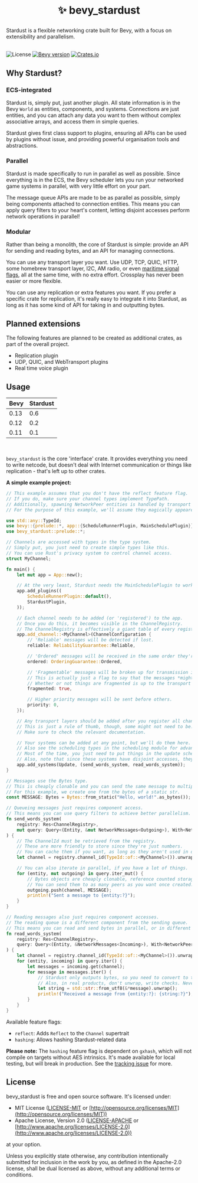 <h1><p align="center">✨ bevy_stardust</p></h1>
Stardust is a flexible networking crate built for Bevy, with a focus on extensibility and parallelism.
<br></br>

![License](https://img.shields.io/badge/license-MIT_or_Apache_2.0-green)
[![Bevy version](https://img.shields.io/badge/bevy-0.13-blue?color=blue)](https://bevyengine.org/)
[![Crates.io](https://img.shields.io/crates/v/bevy_stardust)](https://crates.io/crates/bevy_stardust)

## Why Stardust?
### ECS-integrated
Stardust is, simply put, just another plugin. All state information is in the Bevy `World` as entities, components, and systems. Connections are just entities, and you can attach any data you want to them without complex associative arrays, and access them in simple queries.

Stardust gives first class support to plugins, ensuring all APIs can be used by plugins without issue, and providing powerful organisation tools and abstractions.

### Parallel
Stardust is made specifically to run in parallel as well as possible. Since everything is in the ECS, the Bevy scheduler lets you run your networked game systems in parallel, with very little effort on your part.

The message queue APIs are made to be as parallel as possible, simply being components attached to connection entities. This means you can apply query filters to your heart's content, letting disjoint accesses perform network operations in parallel!

### Modular
Rather than being a monolith, the core of Stardust is simple: provide an API for sending and reading bytes, and an API for managing connections.

You can use any transport layer you want. Use UDP, TCP, QUIC, HTTP, some homebrew transport layer, I2C, AM radio, or even [maritime signal flags](https://en.wikipedia.org/wiki/International_maritime_signal_flags), all at the same time, with no extra effort. Crossplay has never been easier or more flexible.

You can use any replication or extra features you want. If you prefer a specific crate for replication, it's really easy to integrate it into Stardust, as long as it has some kind of API for taking in and outputting bytes.

## Planned extensions
The following features are planned to be created as additional crates, as part of the overall project.

- Replication plugin
- UDP, QUIC, and WebTransport plugins
- Real time voice plugin

## Usage
| Bevy | Stardust |
| ---- | -------- |
| 0.13 | 0.6      |
| 0.12 | 0.2      |
| 0.11 | 0.1      |

<br>

`bevy_stardust` is the core 'interface' crate. It provides everything you need to write netcode, but doesn't deal with Internet communication or things like replication - that's left up to other crates.


**A simple example project:**
```rust
// This example assumes that you don't have the reflect feature flag.
// If you do, make sure your channel types implement TypePath.
// Additionally, spawning NetworkPeer entities is handled by transport layer plugins.
// For the purpose of this example, we'll assume they magically appeared somehow.

use std::any::TypeId;
use bevy::{prelude::*, app::{ScheduleRunnerPlugin, MainSchedulePlugin}};
use bevy_stardust::prelude::*;

// Channels are accessed with types in the type system.
// Simply put, you just need to create simple types like this.
// You can use Rust's privacy system to control channel access.
struct MyChannel;

fn main() {
    let mut app = App::new();

    // At the very least, Stardust needs the MainSchedulePlugin to work.
    app.add_plugins((
        ScheduleRunnerPlugin::default(),
        StardustPlugin,
    ));

    // Each channel needs to be added (or 'registered') to the app.
    // Once you do this, it becomes visible in the ChannelRegistry.
    // The ChannelRegistry is effectively a giant table of every registered channel.
    app.add_channel::<MyChannel>(ChannelConfiguration {
        // 'Reliable' messages will be detected if lost.
        reliable: ReliabilityGuarantee::Reliable,

        // 'Ordered' messages will be received in the same order they're sent.
        ordered: OrderingGuarantee::Ordered,

        // 'Fragmentable' messages will be broken up for transmission if need be.
        // This is actually just a flag to say that the messages *might* need to be fragmented.
        // Whether or not things are fragmented is up to the transport layer.
        fragmented: true,

        // Higher priority messages will be sent before others.
        priority: 0,
    });

    // Any transport layers should be added after you register all channels.
    // This is just a rule of thumb, though, some might not need to be.
    // Make sure to check the relevant documentation.

    // Your systems can be added at any point, but we'll do them here.
    // Also see the scheduling types in the scheduling module for advanced usage.
    // Most of the time, you just need to put things in the update schedule.
    // Also, note that since these systems have disjoint accesses, they run in parallel.
    app.add_systems(Update, (send_words_system, read_words_system));
}

// Messages use the Bytes type.
// This is cheaply clonable and you can send the same message to multiple peers.
// For this example, we create one from the bytes of a static str.
const MESSAGE: Bytes = Bytes::from_static("Hello, world!".as_bytes());

// Queueing messages just requires component access.
// This means you can use query filters to achieve better parallelism.
fn send_words_system(
    registry: Res<ChannelRegistry>,
    mut query: Query<(Entity, &mut NetworkMessages<Outgoing>), With<NetworkPeer>>
) {
    // The ChannelId must be retrieved from the registry.
    // These are more friendly to store since they're just numbers.
    // You can cache them if you want, as long as they aren't used in different Worlds.
    let channel = registry.channel_id(TypeId::of::<MyChannel>()).unwrap();

    // You can also iterate in parallel, if you have a lot of things.
    for (entity, mut outgoing) in query.iter_mut() {
        // Bytes objects are cheaply clonable, reference counted storages.
        // You can send them to as many peers as you want once created.
        outgoing.push(channel, MESSAGE);
        println!("Sent a message to {entity:?}");
    }
}

// Reading messages also just requires component accesses.
// The reading queue is a different component from the sending queue.
// This means you can read and send bytes in parallel, or in different systems.
fn read_words_system(
    registry: Res<ChannelRegistry>,
    query: Query<(Entity, &NetworkMessages<Incoming>), With<NetworkPeer>>
) {
    let channel = registry.channel_id(TypeId::of::<MyChannel>()).unwrap();
    for (entity, incoming) in query.iter() {
        let messages = incoming.get(channel);
        for message in messages.iter() {
            // Stardust only outputs bytes, so you need to convert to the desired type.
            // Also, in real products, don't unwrap, write checks. Never trust user data.
            let string = std::str::from_utf8(&*message).unwrap();
            println!("Received a message from {entity:?}: {string:?}");
        }
    }
}
```

Available feature flags:
- `reflect`: Adds `Reflect` to the `Channel` supertrait
- `hashing`: Allows hashing Stardust-related data

**Please note:** The `hashing` feature flag is dependent on `gxhash`, which will not compile on targets without AES intrinsics. It's made available for local testing, but will break in production. See the [tracking issue](https://github.com/Veritius/bevy_stardust/issues/31) for more.

## License
bevy_stardust is free and open source software. It's licensed under:
* MIT License ([LICENSE-MIT](LICENSE-MIT) or [http://opensource.org/licenses/MIT](http://opensource.org/licenses/MIT))
* Apache License, Version 2.0 ([LICENSE-APACHE](LICENSE-APACHE) or [http://www.apache.org/licenses/LICENSE-2.0](http://www.apache.org/licenses/LICENSE-2.0))

at your option.

Unless you explicitly state otherwise, any contribution intentionally submitted for inclusion in the work by you, as defined in the Apache-2.0 license, shall be dual licensed as above, without any additional terms or conditions.